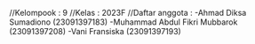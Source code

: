 //Kelompook  : 9
//Kelas : 2023F
//Daftar anggota :  -Ahmad Diksa Sumadiono (23091397183)
                  -Muhammad Abdul Fikri Mubbarok (23091397208)
                  -Vani Fransiska (23091397193)
